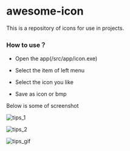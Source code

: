 # awesome-icon

This is a repository of icons for use in projects.

### How to use？

- Open the app(/src/app/icon.exe)

- Select the item of left menu

- Select the icon you like

- Save as icon or bmp

  

Below is some of screenshot

![tips_1](C:\Users\Administrator\Desktop\awesome-icon\tips_1.png)

![tips_2](C:\Users\Administrator\Desktop\awesome-icon\tips_2.png)

![tips_gif](C:\Users\Administrator\Desktop\awesome-icon\tips_gif.gif)